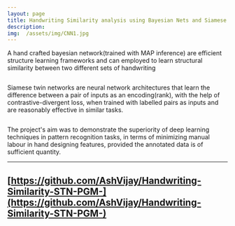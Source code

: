 ```yaml
---
layout: page
title: Handwriting Similarity analysis using Bayesian Nets and Siamese Twin Nets
description: 
img:  /assets/img/CNN1.jpg
---
```


A hand crafted bayesian network(trained with MAP inference) are efficient structure learning frameworks and can employed to learn structural similarity between two different sets of handwriting 

<div class="img_row">
    <img class="col two left" src="{{ site.baseurl }}/assets/img/BayesianNet.png" alt="" title="Reference pic only"/>
</div>


Siamese twin networks are neural network architectures that learn the difference between a pair of inputs as an encoding(rank), with the help of contrastive-divergent loss, when trained with labelled pairs as inputs and are reasonably effective in similar tasks.

<div class="img_row">
    <img class="col two left" src="{{ site.baseurl }}/assets/img/STN.jpg" alt="" title="Reference pic only"/>
</div>


The project's aim was to demonstrate the superiority of deep learning techniques in pattern recognition tasks, in terms of minimizing manual labour in hand designing features, provided the annotated data is of sufficient quantity.


---
 [https://github.com/AshVijay/Handwriting-Similarity-STN-PGM-](https://github.com/AshVijay/Handwriting-Similarity-STN-PGM-)
---
